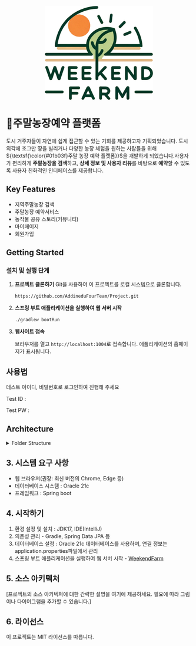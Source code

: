 <p align="center"><img src="src/main/resources/static/img/logo.png" width="294" height="255"></p>

# 🌱주말농장예약 플랫폼
도시 거주자들이 자연에 쉽게 접근할 수 있는 기회를 제공하고자 기획되었습니다. 도시 외각에 조그만 땅을 빌리거나 다양한 농장 체험을 원하는 사람들을 위해 ${\textsf{\color{#01b03f}주말 농장 예약 플랫폼}}$을 개발하게 되었습니다.사용자가 편리하게 **주말농장을 검색**하고, **상세 정보 및 사용자 리뷰**를 바탕으로 **예약**할 수 있도록 사용자 친화적인 인터페이스를 제공합니다.

## Key Features
- 지역주말농장 검색
- 주말농장 예약서비스 
- 농작물 공유 스토리(커뮤니티) 
- 마이페이지
- 회원가입

## Getting Started
### 설치 및 실행 단계
1. **프로젝트 클론하기**
   Git을 사용하여 이 프로젝트를 로컬 시스템으로 클론합니다.
   ```
   https://github.com/AddineduFourTeam/Project.git
   ```
2. **스프링 부트 애플리케이션을 실행하여 웹 서버 시작**
   ```
   ./gradlew bootRun
   ```
3. **웹사이트 접속**

   브라우저를 열고 `http://localhost:1004`로 접속합니다. 애플리케이션의 홈페이지가 표시됩니다.

## 사용법
테스트 아이디, 비밀번호로 로그인하여 진행해 주세요

Test ID :

Test PW :

## Architecture
<details>
<summary>Folder Structure</summary>
<div markdown="1">

```

WeekendFarm/
│
├── .gradle/
├── .idea/
├── build/
├── gradle/
├── src/
│   └── main/
│       └── java/
│           └── com/
│               └── farm/
│                   ├── config/
│                   │   └── MemberPasswordEncoder.java
│                   ├── controller/
│                   │   ├── AddrController.java
│                   │   ├── BoardController.java
│                   │   ├── FarmController.java
│                   │   ├── HomeController.java
│                   │   ├── MemberController.java
│                   │   ├── MyPageController.java
│                   │   ├── OpenApiController.java
│                   │   └── StoryController.java
│                   ├── domain/
│                   │   ├── Board.java
│                   │   ├── Farm.java
│                   │   ├── Member.java
│                   │   ├── Reservation.java
│                   │   ├── Review.java
│                   │   ├── Story.java
│                   │   └── StoryReply.java
│                   ├── dto/
│                   │   ├── MemberReviewDto.java
│                   │   ├── MemInfoDto.java
│                   │   └── ReservationFarmDto.java
│                   ├── filter/
│                   │   ├── CustomInterceptor.java
│                   │   └── WebConfig.java
│                   ├── other/
│                   │   ├── CDataExtractor.java
│                   │   └── TestMain.java
│                   ├── repository/
│                   │   ├── BoardRepository.java
│                   │   ├── FarmRepository.java
│                   │   ├── MemberRepository.java
│                   │   ├── ReservationRepository.java
│                   │   ├── ReviewRepository.java
│                   │   ├── StoryReplyRepository.java
│                   │   └── StoryRepository.java
│                   ├── service/
│                   │   ├── BoardService.java
│                   │   ├── CommonService.java
│                   │   ├── KakaoApiExplorer.java
│                   │   ├── ListService.java
│                   │   ├── MemberService.java
│                   │   ├── OpenApiExplorer.java
│                   │   ├── OpenApiService.java
│                   │   ├── ReservationService.java
│                   │   ├── StoryService.java
│                   │   ├── ServletInitializer.java
│                   │   └── WeekendFarmApplication.java
│
├── resources/
│   └── static/
│       ├── css/
│       │   ├── animate.css
│       │   ├── font.css
│       │   ├── reset.css
│       │   └── style.css
│       ├── files/
│       └── fonts/
│           ├── AppleSDGothicNeoB.eot
│           ├── AppleSDGothicNeoB.ttf
│           ├── AppleSDGothicNeoB.woff
│           ├── AppleSDGothicNeoB.woff2
│           ├── AppleSDGothicNeoEB.eot
│           ├── AppleSDGothicNeoEB.ttf
│           ├── AppleSDGothicNeoEB.woff
│           ├── AppleSDGothicNeoEB.woff2
│           ├── AppleSDGothicNeoH.eot
│           ├── AppleSDGothicNeoH.ttf
│           ├── AppleSDGothicNeoH.woff
│           ├── AppleSDGothicNeoH.woff2
│           ├── AppleSDGothicNeoL.eot
│           ├── AppleSDGothicNeoL.ttf
│           ├── AppleSDGothicNeoL.woff
│           ├── AppleSDGothicNeoL.woff2
│           ├── AppleSDGothicNeoM.eot
│           ├── AppleSDGothicNeoM.ttf
│           ├── AppleSDGothicNeoM.woff
│           ├── AppleSDGothicNeoM.woff2
│           ├── AppleSDGothicNeoR.eot
│           ├── AppleSDGothicNeoR.ttf
│           ├── AppleSDGothicNeoR.woff
│           ├── AppleSDGothicNeoR.woff2
│           ├── AppleSDGothicNeoSB.eot
│           ├── AppleSDGothicNeoSB.ttf
│           ├── AppleSDGothicNeoSB.woff
│           ├── AppleSDGothicNeoSB.woff2
│           ├── AppleSDGothicNeoT.eot
│           ├── AppleSDGothicNeoT.ttf
│           ├── AppleSDGothicNeoT.woff
│           ├── AppleSDGothicNeoT.woff2
│           └── AppleSDGothicNeoUL.eot
│           ├── AppleSDGothicNeoUL.ttf
│           ├── AppleSDGothicNeoUL.woff
│           └── AppleSDGothicNeoUL.woff2
│       └── img/
│           ├── bg01.jpg
│           ├── bg02.jpg
│           ├── bg03.jpg
│           ├── busan.jpg
│           ├── check.svg
│           ├── chungcheong.jpg
│           ├── favicon.ico
│           ├── favicon.png
│           ├── field.png
│           ├── field_on.png
│           ├── gangwon.jpg
│           ├── gangwon02.jpg
│           ├── gyeonggi.png
│           ├── gyeongsang.png
│           ├── jeolla.jpg
│           ├── jeolla02.jpg
│           ├── location.svg
│           ├── logo.png
│           ├── logo_w.png
│           ├── logoimg.png
│           ├── mainimg.jpg
│           ├── mainimg2.jpg
│           ├── placeholder.png
│           ├── profileImg.png
│           ├── profileImg_w.png
│           ├── seoul.jpg
│           ├── seoul02.jpg
│           └── sprout.png
│       └── js/
│           ├── aos.min.js
│           ├── script.js
│           └── wow.min.js
│   ├── application.properties
│   └── webapp/
│
├── test/
├── .gitignore
├── build.gradle
├── gradlew
├── gradlew.bat
├── README.md
└── settings.gradle

```
</div>
</details>


## 3. 시스템 요구 사항
- 웹 브라우저(권장: 최신 버전의 Chrome, Edge 등)
- 데이터베이스 시스템 : Oracle 21c
- 프레임워크 : Spring boot

## 4. 시작하기
1. 환경 설정 및 설치 : JDK17, IDE(IntelliJ)
2. 의존성 관리 - Gradle, Spring Data JPA 등
3. 데이터베이스 설정 : Oracle 21c 데이터베이스를 사용하며, 연결 정보는 application.properties파일에서 관리
4. 스프링 부트 애플리케이션을 실행하여 웹 서버 시작 - [WeekendFarm](http://localhost:1004)

## 5. 소스 아키텍처
[프로젝트의 소스 아키텍처에 대한 간략한 설명을 여기에 제공하세요. 필요에 따라 그림이나 다이어그램을 추가할 수 있습니다.]

## 6. 라이선스
이 프로젝트는 MIT 라이선스를 따릅니다.
